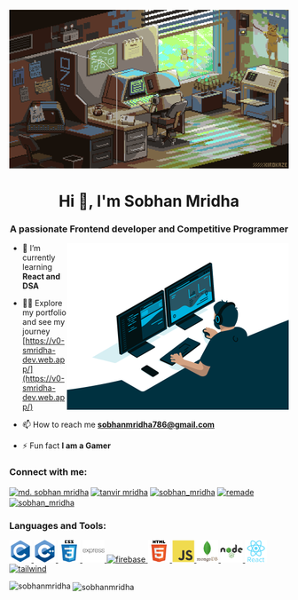 <p align="center">
  <a href="https://v0-smridha-dev.web.app">
    <img src="https://raw.githubusercontent.com/SobhanMridha/SobhanMridha/refs/heads/main/banner.gif" alt="MasterHead">
  </a>
</p>

<h1 align="center">Hi 👋, I'm Sobhan Mridha</h1>
<h3 align="center">A passionate Frontend developer and Competitive Programmer</h3>
<img align="right" alt="Coding" width="400" src="https://raw.githubusercontent.com/SobhanMridha/SobhanMridha/refs/heads/main/working.gif">

- 🌱 I’m currently learning **React and DSA**

- 👨‍💻 Explore my portfolio and see my journey [https://v0-smridha-dev.web.app/](https://v0-smridha-dev.web.app/)

- 📫 How to reach me **sobhanmridha786@gmail.com**

- ⚡ Fun fact **I am a Gamer**

<h3 align="left">Connect with me:</h3>
<p align="left">
<a href="https://linkedin.com/in/md. sobhan mridha" target="blank"><img align="center" src="https://raw.githubusercontent.com/rahuldkjain/github-profile-readme-generator/master/src/images/icons/Social/linked-in-alt.svg" alt="md. sobhan mridha" height="30" width="40" /></a>
<a href="https://fb.com/tanvir mridha" target="blank"><img align="center" src="https://raw.githubusercontent.com/rahuldkjain/github-profile-readme-generator/master/src/images/icons/Social/facebook.svg" alt="tanvir mridha" height="30" width="40" /></a>
<a href="https://www.codechef.com/users/sobhan_mridha" target="blank"><img align="center" src="https://cdn.jsdelivr.net/npm/simple-icons@3.1.0/icons/codechef.svg" alt="sobhan_mridha" height="30" width="40" /></a>
<a href="https://codeforces.com/profile/remade" target="blank"><img align="center" src="https://raw.githubusercontent.com/rahuldkjain/github-profile-readme-generator/master/src/images/icons/Social/codeforces.svg" alt="remade" height="30" width="40" /></a>
<a href="https://www.leetcode.com/sobhan_mridha" target="blank"><img align="center" src="https://raw.githubusercontent.com/rahuldkjain/github-profile-readme-generator/master/src/images/icons/Social/leet-code.svg" alt="sobhan_mridha" height="30" width="40" /></a>
</p>

<h3 align="left">Languages and Tools:</h3>
<p align="left"> <a href="https://www.cprogramming.com/" target="_blank" rel="noreferrer"> <img src="https://raw.githubusercontent.com/devicons/devicon/master/icons/c/c-original.svg" alt="c" width="40" height="40"/> </a> <a href="https://www.w3schools.com/cpp/" target="_blank" rel="noreferrer"> <img src="https://raw.githubusercontent.com/devicons/devicon/master/icons/cplusplus/cplusplus-original.svg" alt="cplusplus" width="40" height="40"/> </a> <a href="https://www.w3schools.com/css/" target="_blank" rel="noreferrer"> <img src="https://raw.githubusercontent.com/devicons/devicon/master/icons/css3/css3-original-wordmark.svg" alt="css3" width="40" height="40"/> </a> <a href="https://expressjs.com" target="_blank" rel="noreferrer"> <img src="https://raw.githubusercontent.com/devicons/devicon/master/icons/express/express-original-wordmark.svg" alt="express" width="40" height="40"/> </a> <a href="https://firebase.google.com/" target="_blank" rel="noreferrer"> <img src="https://www.vectorlogo.zone/logos/firebase/firebase-icon.svg" alt="firebase" width="40" height="40"/> </a> <a href="https://www.w3.org/html/" target="_blank" rel="noreferrer"> <img src="https://raw.githubusercontent.com/devicons/devicon/master/icons/html5/html5-original-wordmark.svg" alt="html5" width="40" height="40"/> </a> <a href="https://developer.mozilla.org/en-US/docs/Web/JavaScript" target="_blank" rel="noreferrer"> <img src="https://raw.githubusercontent.com/devicons/devicon/master/icons/javascript/javascript-original.svg" alt="javascript" width="40" height="40"/> </a> <a href="https://www.mongodb.com/" target="_blank" rel="noreferrer"> <img src="https://raw.githubusercontent.com/devicons/devicon/master/icons/mongodb/mongodb-original-wordmark.svg" alt="mongodb" width="40" height="40"/> </a> <a href="https://nodejs.org" target="_blank" rel="noreferrer"> <img src="https://raw.githubusercontent.com/devicons/devicon/master/icons/nodejs/nodejs-original-wordmark.svg" alt="nodejs" width="40" height="40"/> </a> <a href="https://reactjs.org/" target="_blank" rel="noreferrer"> <img src="https://raw.githubusercontent.com/devicons/devicon/master/icons/react/react-original-wordmark.svg" alt="react" width="40" height="40"/> </a> <a href="https://tailwindcss.com/" target="_blank" rel="noreferrer"> <img src="https://www.vectorlogo.zone/logos/tailwindcss/tailwindcss-icon.svg" alt="tailwind" width="40" height="40"/> </a> </p>

<p><img align="left" src="https://github-readme-stats.vercel.app/api/top-langs?username=sobhanmridha&show_icons=true&locale=en&layout=compact" alt="sobhanmridha" /></p>

<p>&nbsp;<img align="center" src="https://github-readme-stats.vercel.app/api?username=sobhanmridha&show_icons=true&locale=en" alt="sobhanmridha" /></p>

